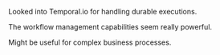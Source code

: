 Looked into Temporal.io for handling durable executions.

The workflow management capabilities seem really powerful.

Might be useful for complex business processes.